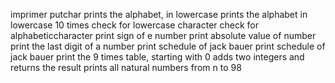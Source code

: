imprimer putchar
prints the alphabet, in lowercase
prints the alphabet in lowercase 10 times
check for lowercase character
check for alphabeticcharacter
print sign of e number
print absolute value of number
print the last digit of a number
print schedule of jack bauer
print schedule of jack bauer
print the 9 times table, starting with 0
adds two integers and returns the result
prints all natural numbers from n to 98
